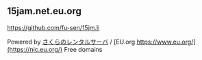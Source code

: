## 15jam.net.eu.org

<https://github.com/fu-sen/15jm.li>

Powered by [さくらのレンタルサーバ](https://www.sakura.ne.jp/) / [EU.org https://www.eu.org/](https://nic.eu.org/) Free domains
